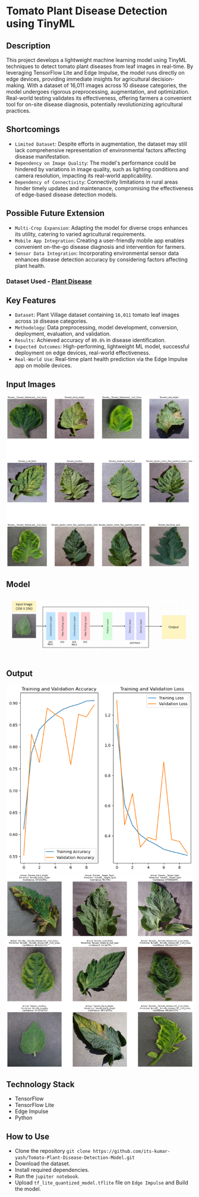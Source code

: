 # Tomato Plant Disease Detection using TinyML

## Description
This project develops a lightweight machine learning model using TinyML techniques to detect tomato plant diseases from leaf images in real-time. By leveraging TensorFlow Lite and Edge Impulse, the model runs directly on edge devices, providing immediate insights for agricultural decision-making. With a dataset of 16,011 images across 10 disease categories, the model undergoes rigorous preprocessing, augmentation, and optimization. Real-world testing validates its effectiveness, offering farmers a convenient tool for on-site disease diagnosis, potentially revolutionizing agricultural practices.

## Shortcomings
- `Limited Dataset`: Despite efforts in augmentation, the dataset may still lack comprehensive representation of environmental factors affecting disease manifestation.
- `Dependency on Image Quality`: The model's performance could be hindered by variations in image quality, such as lighting conditions and camera resolution, impacting its real-world applicability.
- `Dependency of Connectivity`: Connectivity limitations in rural areas hinder timely updates and maintenance, compromising the effectiveness of edge-based disease detection models.

## Possible Future Extension
- `Multi-Crop Expansion`: Adapting the model for diverse crops enhances its utility, catering to varied agricultural requirements.
- `Mobile App Integration`: Creating a user-friendly mobile app enables convenient on-the-go disease diagnosis and intervention for farmers.
- `Sensor Data Integration`: Incorporating environmental sensor data enhances disease detection accuracy by considering factors affecting plant health.

### Dataset Used - [Plant Disease](https://www.kaggle.com/datasets/emmarex/plantdisease)

## Key Features
- `Dataset`: Plant Village dataset containing `16,011` tomato leaf images across `10` disease categories.
- `Methodology`: Data preprocessing, model development, conversion, deployment, evaluation, and validation.
- `Results`: Achieved accuracy of `89.6%` in disease identification.
- `Expected Outcomes`: High-performing, lightweight ML model, successful deployment on edge devices, real-world effectiveness.
- `Real-World Use`: Real-time plant health prediction via the Edge Impulse app on mobile devices.

## Input Images
![alt text](image-1.png)
## Model
![alt text](image.png)
## Output
![alt text](image-2.png)
![alt text](image-3.png)



## Technology Stack
- TensorFlow
- TensorFlow Lite
- Edge Impulse
- Python

## How to Use
- Clone the repository `git clone https://github.com/its-kumar-yash/Tomato-Plant-Disease-Detection-Model.git`
- Download the dataset.
- Install required dependencies.
- Run the `jupiter notebook`.
- Upload `tf_lite_quantized_model.tflite` file on `Edge Impulse` and Build the model.
